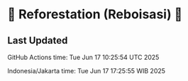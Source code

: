 
# 🌳 Reforestation (Reboisasi) 🌲

## Last Updated

GitHub Actions time: Tue Jun 17 10:25:54 UTC 2025

Indonesia/Jakarta time: Tue Jun 17 17:25:55 WIB 2025

